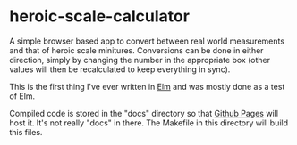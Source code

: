 # heroic-scale-calculator

A simple browser based app to convert between real world measurements and that of heroic scale minitures. Conversions can be done in either direction, simply by changing the number in the appropriate box (other values will then be recalculated to keep everything in sync).

This is the first thing I've ever written in [Elm](https://elm-lang.org/) and was mostly done as a test of Elm.

Compiled code is stored in the "docs" directory so that [Github Pages](https://pages.github.com/) will host it. It's not really "docs" in there. The Makefile in this directory will build this files.
